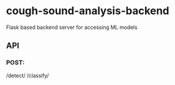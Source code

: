 # cough-sound-analysis-backend
Flask based backend server for accessing ML models

## API
### POST:
/detect/
/classify/
